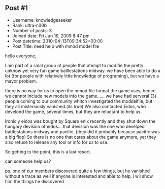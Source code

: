## Post #1
- Username: knowledgeseeker
- Rank: ultra-n00b
- Number of posts: 3
- Joined date: Fri Jun 19, 2009 8:47 pm
- Post datetime: 2010-04-13T09:34:52+00:00
- Post Title: need help with mmod model file

hello everyone,

I am part of a smal group of people that atempt to modifie the pretty unknow yet very fun game batllestations midway.
we have been able to do a lot (for people with relatively little knowledge of programing), but we have a mayor problem.

there is no way for us to open the mmod file format the game uses, hence we cannot include new models into the game......
we have had serveral (3) people coming to our community whitch investigated the moddelfile, but they all misteriuosly vanished.(its true)
We also contacted Eidos, who develoed the game, several times, but they are reluctant to help us.

Ironicly eidos was bought by Square enix recently and they shut down the hungary devision of eidos... 
that devision was the one who develped battlestations midway and pacific. (they did it probably because pacific was a big flop)
So there is no one that cares about the game anymore, yet they also refuse to release any tool or info for us to use.

So getting to the point, this is a last resort.

can someone help us?

ps. one of our members discovered quite a few things, but he vanished without a trace as well
      if anyone is interested and able to help, i wil show him the things he discovered
